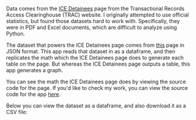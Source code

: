 Data comes from the [ICE
Detainees](https://tracreports.org/immigration/detentionstats/pop_agen_table.html)
page from the Transactional Records Access Clearinghouse (TRAC) website. I
originally attempted to use official statistics, but found
those datasets hard to work with. Specifically, they were in PDF and
Excel documents, which are difficult to analyze using Python.

The dataset that powers the ICE Detainees page comes from 
[this](https://tracreports.org/immigration/detentionstats/pop_agen_table.json)
page in JSON format. This app reads that dataset in as a dataframe, and then
replicates the math which the ICE Detainees page does to generate each table on
the page. But whereas the ICE Detainees page outputs a table, this
app generates a graph. 

You can see the math the ICE Detainees page does
by viewing the source code for the page. If you'd like to check my work, you can
view the source code for the app [here](https://github.com/arilamstein/immigration_enforcement).

Below you can view the dataset as a dataframe, and also download it as a CSV
file: